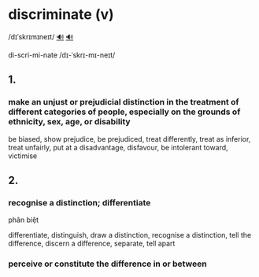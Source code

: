 # discriminate (v)

/dɪˈskrɪmɪneɪt/ [🔊](https://www.oxfordlearnersdictionaries.com/media/english/uk_pron/d/dis/discr/discriminate__gb_3.mp3) [🔊](https://www.oxfordlearnersdictionaries.com/media/english/us_pron/d/dis/discr/discriminate__us_1.mp3)

di-scri-mi-nate /dɪ-ˈskrɪ-mɪ-neɪt/

## 1.

### make an unjust or prejudicial distinction in the treatment of different categories of people, especially on the grounds of ethnicity, sex, age, or disability

be biased, show prejudice, be prejudiced, treat differently, treat as inferior, treat unfairly, put at a disadvantage, disfavour, be intolerant toward, victimise

## 2.

### recognise a distinction; differentiate

phân biệt

differentiate, distinguish, draw a distinction, recognise a distinction, tell the difference, discern a difference, separate, tell apart

### perceive or constitute the difference in or between